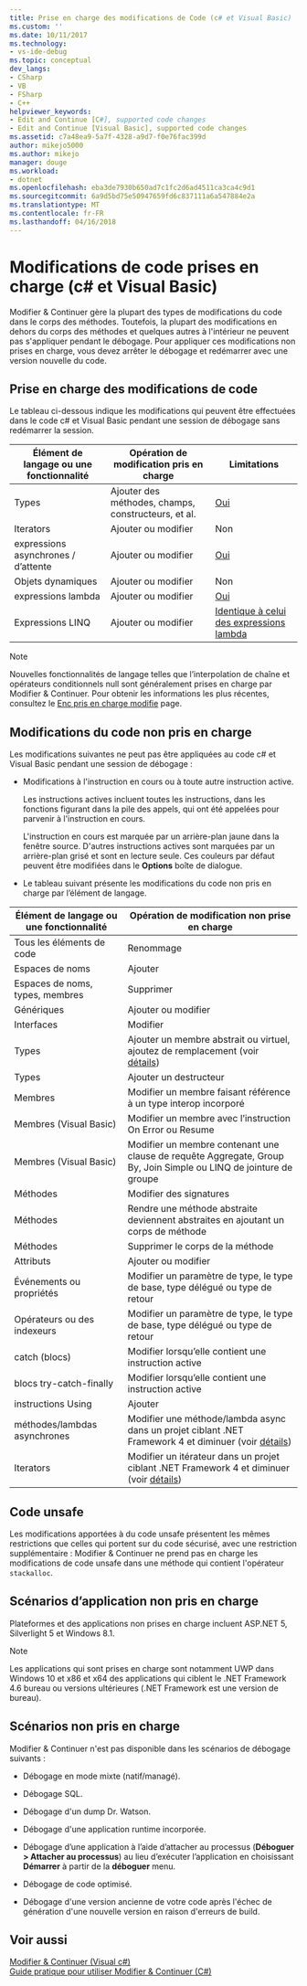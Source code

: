 ```yaml
---
title: Prise en charge des modifications de Code (c# et Visual Basic) | Documents Microsoft
ms.custom: ''
ms.date: 10/11/2017
ms.technology:
- vs-ide-debug
ms.topic: conceptual
dev_langs:
- CSharp
- VB
- FSharp
- C++
helpviewer_keywords:
- Edit and Continue [C#], supported code changes
- Edit and Continue [Visual Basic], supported code changes
ms.assetid: c7a48ea9-5a7f-4328-a9d7-f0e76fac399d
author: mikejo5000
ms.author: mikejo
manager: douge
ms.workload:
- dotnet
ms.openlocfilehash: eba3de7930b650ad7c1fc2d6ad4511ca3ca4c9d1
ms.sourcegitcommit: 6a9d5bd75e50947659fd6c837111a6a547884e2a
ms.translationtype: MT
ms.contentlocale: fr-FR
ms.lasthandoff: 04/16/2018
---
```

# <a name="supported-code-changes-c-and-visual-basic"></a>Modifications de code prises en charge (c# et Visual Basic)
Modifier & Continuer gère la plupart des types de modifications du code dans le corps des méthodes. Toutefois, la plupart des modifications en dehors du corps des méthodes et quelques autres à l'intérieur ne peuvent pas s'appliquer pendant le débogage. Pour appliquer ces modifications non prises en charge, vous devez arrêter le débogage et redémarrer avec une version nouvelle du code.

## <a name="supported-changes-to-code"></a>Prise en charge des modifications de code

Le tableau ci-dessous indique les modifications qui peuvent être effectuées dans le code c# et Visual Basic pendant une session de débogage sans redémarrer la session.

|Élément de langage ou une fonctionnalité|Opération de modification pris en charge|Limitations|
|-|-|-|
|Types|Ajouter des méthodes, champs, constructeurs, et al.|[Oui](https://github.com/dotnet/roslyn/wiki/EnC-Supported-Edits)|
|Iterators|Ajouter ou modifier|Non|
|expressions asynchrones / d’attente|Ajouter ou modifier|[Oui](https://github.com/dotnet/roslyn/wiki/EnC-Supported-Edits)|
|Objets dynamiques|Ajouter ou modifier|Non|
|expressions lambda|Ajouter ou modifier|[Oui](https://github.com/dotnet/roslyn/wiki/EnC-Supported-Edits)|
|Expressions LINQ|Ajouter ou modifier|[Identique à celui des expressions lambda](https://github.com/dotnet/roslyn/wiki/EnC-Supported-Edits)|

> [!NOTE]
> Nouvelles fonctionnalités de langage telles que l’interpolation de chaîne et opérateurs conditionnels null sont généralement prises en charge par Modifier & Continuer. Pour obtenir les informations les plus récentes, consultez le [Enc pris en charge modifie](https://github.com/dotnet/roslyn/wiki/EnC-Supported-Edits) page.

## <a name="unsupported-changes-to-code"></a>Modifications du code non pris en charge
 Les modifications suivantes ne peut pas être appliquées au code c# et Visual Basic pendant une session de débogage :  
  
-   Modifications à l'instruction en cours ou à toute autre instruction active.  
  
     Les instructions actives incluent toutes les instructions, dans les fonctions figurant dans la pile des appels, qui ont été appelées pour parvenir à l'instruction en cours.  
  
     L'instruction en cours est marquée par un arrière-plan jaune dans la fenêtre source. D'autres instructions actives sont marquées par un arrière-plan grisé et sont en lecture seule. Ces couleurs par défaut peuvent être modifiées dans le **Options** boîte de dialogue.

- Le tableau suivant présente les modifications du code non pris en charge par l’élément de langage.

|Élément de langage ou une fonctionnalité|Opération de modification non prise en charge|
|-|-|
|Tous les éléments de code|Renommage|
|Espaces de noms|Ajouter|
|Espaces de noms, types, membres|Supprimer|
|Génériques|Ajouter ou modifier|
|Interfaces|Modifier|
|Types|Ajouter un membre abstrait ou virtuel, ajoutez de remplacement (voir [détails](https://github.com/dotnet/roslyn/wiki/EnC-Supported-Edits))|
|Types|Ajouter un destructeur|
|Membres|Modifier un membre faisant référence à un type interop incorporé|
|Membres (Visual Basic)|Modifier un membre avec l’instruction On Error ou Resume|
|Membres (Visual Basic)|Modifier un membre contenant une clause de requête Aggregate, Group By, Join Simple ou LINQ de jointure de groupe|
|Méthodes|Modifier des signatures|
|Méthodes|Rendre une méthode abstraite deviennent abstraites en ajoutant un corps de méthode|
|Méthodes|Supprimer le corps de la méthode|
|Attributs|Ajouter ou modifier|
|Événements ou propriétés|Modifier un paramètre de type, le type de base, type délégué ou type de retour |
|Opérateurs ou des indexeurs|Modifier un paramètre de type, le type de base, type délégué ou type de retour |
|catch (blocs)|Modifier lorsqu’elle contient une instruction active|
|blocs try-catch-finally|Modifier lorsqu’elle contient une instruction active|
|instructions Using|Ajouter|
|méthodes/lambdas asynchrones|Modifier une méthode/lambda async dans un projet ciblant .NET Framework 4 et diminuer (voir [détails](https://github.com/dotnet/roslyn/wiki/EnC-Supported-Edits))|
|Iterators|Modifier un itérateur dans un projet ciblant .NET Framework 4 et diminuer (voir [détails](https://github.com/dotnet/roslyn/wiki/EnC-Supported-Edits))|
  
## <a name="unsafe-code"></a>Code unsafe  
 Les modifications apportées à du code unsafe présentent les mêmes restrictions que celles qui portent sur du code sécurisé, avec une restriction supplémentaire : Modifier & Continuer ne prend pas en charge les modifications de code unsafe dans une méthode qui contient l'opérateur `stackalloc`.  

## <a name="unsupported-app-scenarios"></a>Scénarios d’application non pris en charge

Plateformes et des applications non prises en charge incluent ASP.NET 5, Silverlight 5 et Windows 8.1.

> [!NOTE]
> Les applications qui sont prises en charge sont notamment UWP dans Windows 10 et x86 et x64 des applications qui ciblent le .NET Framework 4.6 bureau ou versions ultérieures (.NET Framework est une version de bureau).
  
## <a name="unsupported-scenarios"></a>Scénarios non pris en charge  
 Modifier & Continuer n'est pas disponible dans les scénarios de débogage suivants :  
  
-   Débogage en mode mixte (natif/managé).  
  
-   Débogage SQL.  
  
-   Débogage d'un dump Dr. Watson.  
  
-   Débogage d'une application runtime incorporée.  
  
-   Débogage d’une application à l’aide d’attacher au processus (**Déboguer > Attacher au processus**) au lieu d’exécuter l’application en choisissant **Démarrer** à partir de la **déboguer** menu.  
  
-   Débogage de code optimisé.  
  
-   Débogage d'une version ancienne de votre code après l'échec de génération d'une nouvelle version en raison d'erreurs de build.
  
## <a name="see-also"></a>Voir aussi  
 [Modifier & Continuer (Visual c#)](../debugger/edit-and-continue-visual-csharp.md)   
 [Guide pratique pour utiliser Modifier & Continuer (C#)](../debugger/how-to-use-edit-and-continue-csharp.md)